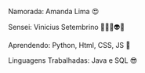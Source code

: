 Namorada: Amanda Lima 😍

Sensei: Vinicius Setembrino 🐱‍👤👾👽👻

Aprendendo: Python, Html, CSS, JS 🧠

Linguagens Trabalhadas: Java e SQL 😎
